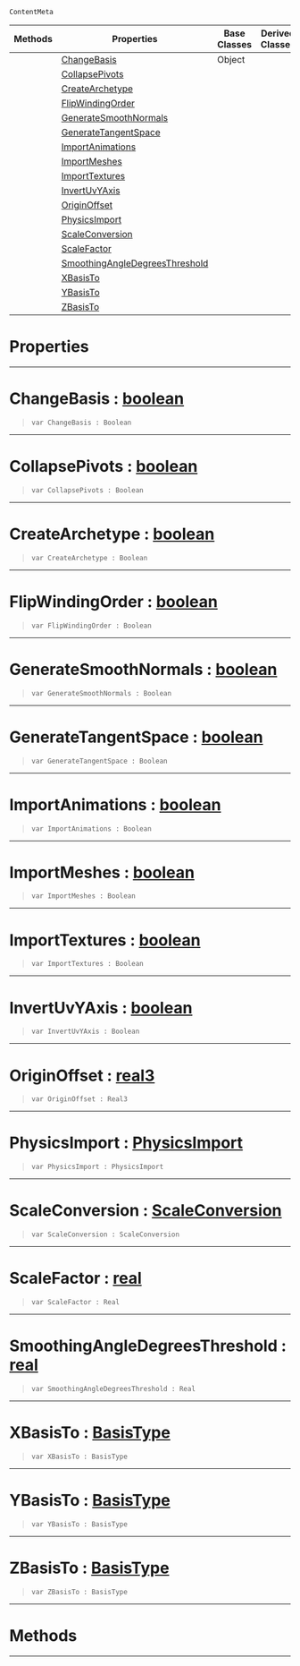  `ContentMeta`

|Methods|Properties|Base Classes|Derived Classes|
|---|---|---|---|
| |[ ChangeBasis](https://github.com/zeroengineteam/ZeroDocs/code_reference/class_reference/geometryoptions.markdown#changebasis-zero-engine)|Object| |
| |[ CollapsePivots](https://github.com/zeroengineteam/ZeroDocs/code_reference/class_reference/geometryoptions.markdown#collapsepivots-zero-engi)| | |
| |[ CreateArchetype](https://github.com/zeroengineteam/ZeroDocs/code_reference/class_reference/geometryoptions.markdown#createarchetype-zero-eng)| | |
| |[ FlipWindingOrder](https://github.com/zeroengineteam/ZeroDocs/code_reference/class_reference/geometryoptions.markdown#flipwindingorder-zero-en)| | |
| |[ GenerateSmoothNormals](https://github.com/zeroengineteam/ZeroDocs/code_reference/class_reference/geometryoptions.markdown#generatesmoothnormals-ze)| | |
| |[ GenerateTangentSpace](https://github.com/zeroengineteam/ZeroDocs/code_reference/class_reference/geometryoptions.markdown#generatetangentspace-zer)| | |
| |[ ImportAnimations](https://github.com/zeroengineteam/ZeroDocs/code_reference/class_reference/geometryoptions.markdown#importanimations-zero-en)| | |
| |[ ImportMeshes](https://github.com/zeroengineteam/ZeroDocs/code_reference/class_reference/geometryoptions.markdown#importmeshes-zero-engine)| | |
| |[ ImportTextures](https://github.com/zeroengineteam/ZeroDocs/code_reference/class_reference/geometryoptions.markdown#importtextures-zero-engi)| | |
| |[ InvertUvYAxis](https://github.com/zeroengineteam/ZeroDocs/code_reference/class_reference/geometryoptions.markdown#invertuvyaxis-zero-engin)| | |
| |[ OriginOffset](https://github.com/zeroengineteam/ZeroDocs/code_reference/class_reference/geometryoptions.markdown#originoffset-zero-engine)| | |
| |[ PhysicsImport](https://github.com/zeroengineteam/ZeroDocs/code_reference/class_reference/geometryoptions.markdown#physicsimport-zero-engin)| | |
| |[ ScaleConversion](https://github.com/zeroengineteam/ZeroDocs/code_reference/class_reference/geometryoptions.markdown#scaleconversion-zero-eng)| | |
| |[ ScaleFactor](https://github.com/zeroengineteam/ZeroDocs/code_reference/class_reference/geometryoptions.markdown#scalefactor-zero-engine)| | |
| |[ SmoothingAngleDegreesThreshold](https://github.com/zeroengineteam/ZeroDocs/code_reference/class_reference/geometryoptions.markdown#smoothingangledegreesthr)| | |
| |[ XBasisTo](https://github.com/zeroengineteam/ZeroDocs/code_reference/class_reference/geometryoptions.markdown#xbasisto-zero-engine-doc)| | |
| |[ YBasisTo](https://github.com/zeroengineteam/ZeroDocs/code_reference/class_reference/geometryoptions.markdown#ybasisto-zero-engine-doc)| | |
| |[ ZBasisTo](https://github.com/zeroengineteam/ZeroDocs/code_reference/class_reference/geometryoptions.markdown#zbasisto-zero-engine-doc)| | |


 #  Properties


---  
 #  ChangeBasis : [boolean](https://github.com/zeroengineteam/ZeroDocs/code_reference/zilch_base_types/boolean.markdown)

> 
> ``` lang=cpp, name=Zilch
> var ChangeBasis : Boolean


---  
 #  CollapsePivots : [boolean](https://github.com/zeroengineteam/ZeroDocs/code_reference/zilch_base_types/boolean.markdown)

> 
> ``` lang=cpp, name=Zilch
> var CollapsePivots : Boolean


---  
 #  CreateArchetype : [boolean](https://github.com/zeroengineteam/ZeroDocs/code_reference/zilch_base_types/boolean.markdown)

> 
> ``` lang=cpp, name=Zilch
> var CreateArchetype : Boolean


---  
 #  FlipWindingOrder : [boolean](https://github.com/zeroengineteam/ZeroDocs/code_reference/zilch_base_types/boolean.markdown)

> 
> ``` lang=cpp, name=Zilch
> var FlipWindingOrder : Boolean


---  
 #  GenerateSmoothNormals : [boolean](https://github.com/zeroengineteam/ZeroDocs/code_reference/zilch_base_types/boolean.markdown)

> 
> ``` lang=cpp, name=Zilch
> var GenerateSmoothNormals : Boolean


---  
 #  GenerateTangentSpace : [boolean](https://github.com/zeroengineteam/ZeroDocs/code_reference/zilch_base_types/boolean.markdown)

> 
> ``` lang=cpp, name=Zilch
> var GenerateTangentSpace : Boolean


---  
 #  ImportAnimations : [boolean](https://github.com/zeroengineteam/ZeroDocs/code_reference/zilch_base_types/boolean.markdown)

> 
> ``` lang=cpp, name=Zilch
> var ImportAnimations : Boolean


---  
 #  ImportMeshes : [boolean](https://github.com/zeroengineteam/ZeroDocs/code_reference/zilch_base_types/boolean.markdown)

> 
> ``` lang=cpp, name=Zilch
> var ImportMeshes : Boolean


---  
 #  ImportTextures : [boolean](https://github.com/zeroengineteam/ZeroDocs/code_reference/zilch_base_types/boolean.markdown)

> 
> ``` lang=cpp, name=Zilch
> var ImportTextures : Boolean


---  
 #  InvertUvYAxis : [boolean](https://github.com/zeroengineteam/ZeroDocs/code_reference/zilch_base_types/boolean.markdown)

> 
> ``` lang=cpp, name=Zilch
> var InvertUvYAxis : Boolean


---  
 #  OriginOffset : [real3](https://github.com/zeroengineteam/ZeroDocs/code_reference/zilch_base_types/real3.markdown)

> 
> ``` lang=cpp, name=Zilch
> var OriginOffset : Real3


---  
 #  PhysicsImport : [PhysicsImport](https://github.com/zeroengineteam/ZeroDocs/code_reference/enum_reference.markdown#physicsimport)

> 
> ``` lang=cpp, name=Zilch
> var PhysicsImport : PhysicsImport


---  
 #  ScaleConversion : [ScaleConversion](https://github.com/zeroengineteam/ZeroDocs/code_reference/enum_reference.markdown#scaleconversion)

> 
> ``` lang=cpp, name=Zilch
> var ScaleConversion : ScaleConversion


---  
 #  ScaleFactor : [real](https://github.com/zeroengineteam/ZeroDocs/code_reference/zilch_base_types/real.markdown)

> 
> ``` lang=cpp, name=Zilch
> var ScaleFactor : Real


---  
 #  SmoothingAngleDegreesThreshold : [real](https://github.com/zeroengineteam/ZeroDocs/code_reference/zilch_base_types/real.markdown)

> 
> ``` lang=cpp, name=Zilch
> var SmoothingAngleDegreesThreshold : Real


---  
 #  XBasisTo : [BasisType](https://github.com/zeroengineteam/ZeroDocs/code_reference/enum_reference.markdown#basistype)

> 
> ``` lang=cpp, name=Zilch
> var XBasisTo : BasisType


---  
 #  YBasisTo : [BasisType](https://github.com/zeroengineteam/ZeroDocs/code_reference/enum_reference.markdown#basistype)

> 
> ``` lang=cpp, name=Zilch
> var YBasisTo : BasisType


---  
 #  ZBasisTo : [BasisType](https://github.com/zeroengineteam/ZeroDocs/code_reference/enum_reference.markdown#basistype)

> 
> ``` lang=cpp, name=Zilch
> var ZBasisTo : BasisType


---  
 #  Methods


---  
 

 